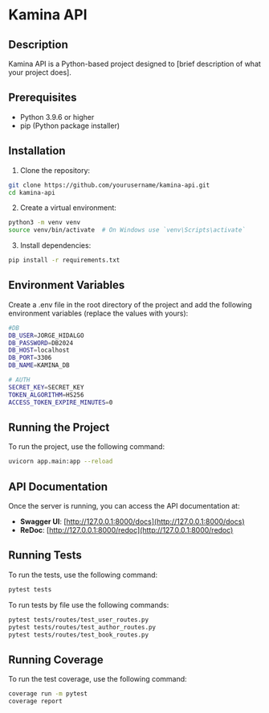 # Kamina API

## Description
Kamina API is a Python-based project designed to [brief description of what your project does].

## Prerequisites

- Python 3.9.6 or higher
- pip (Python package installer)

## Installation

1. Clone the repository:
  ```bash
  git clone https://github.com/yourusername/kamina-api.git
  cd kamina-api
  ```

2. Create a virtual environment:
  ```bash
  python3 -m venv venv
  source venv/bin/activate  # On Windows use `venv\Scripts\activate`
  ```

3. Install dependencies:
  ```bash
  pip install -r requirements.txt
  ```

## Environment Variables
Create a .env file in the root directory of the project and add the following environment variables (replace the values with yours):
```bash
#DB
DB_USER=JORGE_HIDALGO
DB_PASSWORD=DB2024
DB_HOST=localhost
DB_PORT=3306
DB_NAME=KAMINA_DB

# AUTH
SECRET_KEY=SECRET_KEY
TOKEN_ALGORITHM=HS256
ACCESS_TOKEN_EXPIRE_MINUTES=0
```

## Running the Project

To run the project, use the following command:
```bash
uvicorn app.main:app --reload
```

## API Documentation

Once the server is running, you can access the API documentation at:

- **Swagger UI**: [http://127.0.0.1:8000/docs](http://127.0.0.1:8000/docs)
- **ReDoc**: [http://127.0.0.1:8000/redoc](http://127.0.0.1:8000/redoc)

## Running Tests

To run the tests, use the following command:
```bash
pytest tests
```
To run tests by file use the following commands:
```bash
pytest tests/routes/test_user_routes.py
pytest tests/routes/test_author_routes.py
pytest tests/routes/test_book_routes.py
```

## Running Coverage

To run the test coverage, use the following command:
```bash
coverage run -m pytest
coverage report
```
